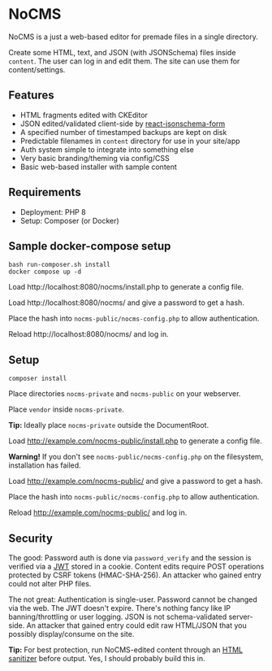 # NoCMS

NoCMS is a just a web-based editor for premade files in a single directory. 

Create some HTML, text, and JSON (with JSONSchema) files inside `content`. The user can log in and edit them. The site can use them for content/settings.

## Features

* HTML fragments edited with CKEditor
* JSON edited/validated client-side by [react-jsonschema-form](https://github.com/rjsf-team/react-jsonschema-form)
* A specified number of timestamped backups are kept on disk
* Predictable filenames in `content` directory for use in your site/app
* Auth system simple to integrate into something else
* Very basic branding/theming via config/CSS
* Basic web-based installer with sample content

## Requirements

* Deployment: PHP 8
* Setup: Composer (or Docker)

## Sample docker-compose setup

```
bash run-composer.sh install
docker compose up -d
```

Load http://localhost:8080/nocms/install.php to generate a config file.

Load http://localhost:8080/nocms/ and give a password to get a hash.

Place the hash into `nocms-public/nocms-config.php` to allow authentication.

Reload http://localhost:8080/nocms/ and log in.

## Setup

```
composer install
```

Place directories `nocms-private` and `nocms-public` on your webserver.

Place `vendor` inside `nocms-private`.

**Tip:** Ideally place `nocms-private` outside the DocumentRoot.

Load http://example.com/nocms-public/install.php to generate a config file.

**Warning!** If you don't see `nocms-public/nocms-config.php` on the filesystem, installation has failed.

Load http://example.com/nocms-public/ and give a password to get a hash.

Place the hash into `nocms-public/nocms-config.php` to allow authentication.

Reload http://example.com/nocms-public/ and log in.

## Security

The good: Password auth is done via `password_verify` and the session is verified via a [JWT](https://github.com/firebase/php-jwt) stored in a cookie. Content edits require POST operations protected by CSRF tokens (HMAC-SHA-256). An attacker who gained entry could not alter PHP files.

The not great: Authentication is single-user. Password cannot be changed via the web. The JWT doesn't expire. There's nothing fancy like IP banning/throttling or user logging. JSON is not schema-validated server-side. An attacker that gained entry could edit raw HTML/JSON that you possibly display/consume on the site.

**Tip:** For best protection, run NoCMS-edited content through an [HTML sanitizer](https://packagist.org/packages/ezyang/htmlpurifier) before output. Yes, I should probably build this in.
